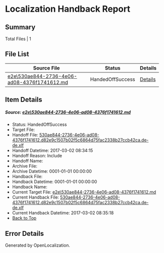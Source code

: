 # <a name='report-top'></a> Localization Handback Report

## Summary
 Total Files | 1

## File List
 Source File | Status | Details 
 ----------- | ------ | ------- 
 [e2e\530ae844-2736-4e06-ad08-4376f1741612.md](https://github.com/OpenLocalizationTestOrg/ol-test4/blob/1d1435f535be3bb9c47a84f8bd75f5e6398ef463/e2e/530ae844-2736-4e06-ad08-4376f1741612.md) | HandedOffSuccess | [Details](#10a1c7f062ed43501d1dd3739d741e0817df54f66)

## Item Details
##### <a name='10a1c7f062ed43501d1dd3739d741e0817df54f66'></a> Source: [e2e\530ae844-2736-4e06-ad08-4376f1741612.md](https://github.com/OpenLocalizationTestOrg/ol-test4/blob/1d1435f535be3bb9c47a84f8bd75f5e6398ef463/e2e/530ae844-2736-4e06-ad08-4376f1741612.md)
* Status: HandedOffSuccess
* Target File: 
* Handoff File: [530ae844-2736-4e06-ad08-4376f1741612.d82e9c1507b02f5c6864d75fac2338b27ccb42ca.de-de.xlf](https://github.com/OpenLocalizationTestOrg/ol-test4-handoff/blob/e6cc688309b5cb608b3abec2b785dbe3a0a9288e/ol-handoff/OpenLocalizationTestOrg/ol-test4-dede/xinjiang/ht/530ae844-2736-4e06-ad08-4376f1741612.d82e9c1507b02f5c6864d75fac2338b27ccb42ca.de-de.xlf)
* Handoff Datetime: 2017-03-02 08:34:15
* Handoff Reason: Include
* Handoff Name: 
* Archive File: 
* Archive Datetime: 0001-01-01 00:00:00
* Handback File: 
* Handback Datetime: 0001-01-01 00:00:00
* Handback Name: 
* Current Target File: [e2e\530ae844-2736-4e06-ad08-4376f1741612.md](https://github.com/OpenLocalizationTestOrg/ol-test4-dede/blob/aa6015a46d4a78569b0919148ad792946c4c771a/e2e/530ae844-2736-4e06-ad08-4376f1741612.md)
* Current Handback File: [530ae844-2736-4e06-ad08-4376f1741612.d82e9c1507b02f5c6864d75fac2338b27ccb42ca.de-de.xlf](https://github.com/OpenLocalizationTestOrg/ol-test4-handback/blob/a5d368b3689070ba3e7466b2d9eedf3daf4065ae/ol-handback/OpenLocalizationTestOrg/ol-test4-dede/xinjiang/ht/530ae844-2736-4e06-ad08-4376f1741612.d82e9c1507b02f5c6864d75fac2338b27ccb42ca.de-de.xlf)
* Current Handback Datetime: 2017-03-02 08:35:18
* [Back to Top](#report-top)


## Error Details

Generated by OpenLocalization.
